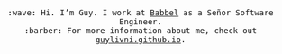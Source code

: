 <p align="center">
  <samp>
    :wave: Hi. I’m Guy.
    I work at <a href="https://www.babbel.com">Babbel</a> as a Señor Software Engineer.
    <br> 
    :barber: For more information about me, check out <a href="https://guylivni.github.io/">guylivni.github.io</a>.
  </samp>
</p>
